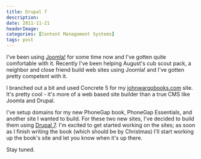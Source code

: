 ```yaml
---
title: Drupal 7
description: 
date: 2011-11-21
headerImage: 
categories: [Content Management Systems]
tags: post
---
```


I've been using [Joomla!](https://joomla.org) for some time now and I've gotten quite comfortable with it. Recently I've been helping August's cub scout pack, a neighbor and close friend build web sites using Joomla! and I've gotten pretty competent with it.

I branched out a bit and used Concrete 5 for my [johnwargobooks.com](https://www.johnwargobooks.com) site. It's pretty cool - it's more of a web based site builder than a true CMS like Joomla and Drupal.

I've setup domains for my new PhoneGap book, PhoneGap Essentials, and another site I wanted to build. For these two new sites, I've decided to build them using [Drupal 7](https://drupal.org/). I'm excited to get started working on the sites; as soon as I finish writing the book (which should be by Christmas) I'll start working up the book's site and let you know when it's up there.

Stay tuned.